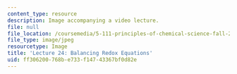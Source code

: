 ```yaml
---
content_type: resource
description: Image accompanying a video lecture.
file: null
file_location: /coursemedia/5-111-principles-of-chemical-science-fall-2008/ff306200768be733f14743367bf0d82e_24.jpg
file_type: image/jpeg
resourcetype: Image
title: 'Lecture 24: Balancing Redox Equations'
uid: ff306200-768b-e733-f147-43367bf0d82e
---
```

